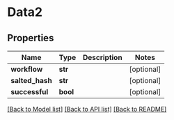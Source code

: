 # Data2

## Properties
Name | Type | Description | Notes
------------ | ------------- | ------------- | -------------
**workflow** | **str** |  | [optional] 
**salted_hash** | **str** |  | [optional] 
**successful** | **bool** |  | [optional] 

[[Back to Model list]](../README.md#documentation-for-models) [[Back to API list]](../README.md#documentation-for-api-endpoints) [[Back to README]](../README.md)


